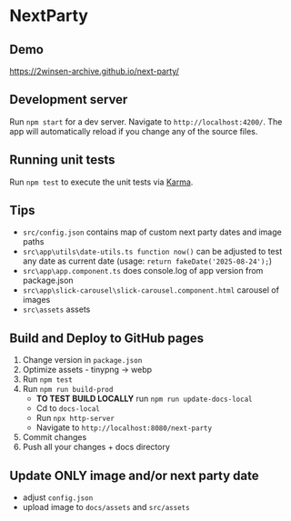 # NextParty

## Demo

https://2winsen-archive.github.io/next-party/

## Development server

Run `npm start` for a dev server. Navigate to `http://localhost:4200/`. The app will automatically reload if you change any of the source files.

## Running unit tests

Run `npm test` to execute the unit tests via [Karma](https://karma-runner.github.io).

## Tips

- `src/config.json` contains map of custom next party dates and image paths
- `src\app\utils\date-utils.ts function now()` can be adjusted to test any date as current date (usage: `return fakeDate('2025-08-24');`)
- `src\app\app.component.ts` does console.log of app version from package.json
- `src\app\slick-carousel\slick-carousel.component.html` carousel of images
- `src\assets` assets

## Build and Deploy to GitHub pages

1. Change version in `package.json`
1. Optimize assets - tinypng -> webp
1. Run `npm test`
1. Run `npm run build-prod`
   - **TO TEST BUILD LOCALLY** run `npm run update-docs-local`
   - Cd to `docs-local`
   - Run `npx http-server`
   - Navigate to `http://localhost:8080/next-party`
1. Commit changes
1. Push all your changes + docs directory

## Update ONLY image and/or next party date

- adjust `config.json`
- upload image to `docs/assets` and `src/assets`
